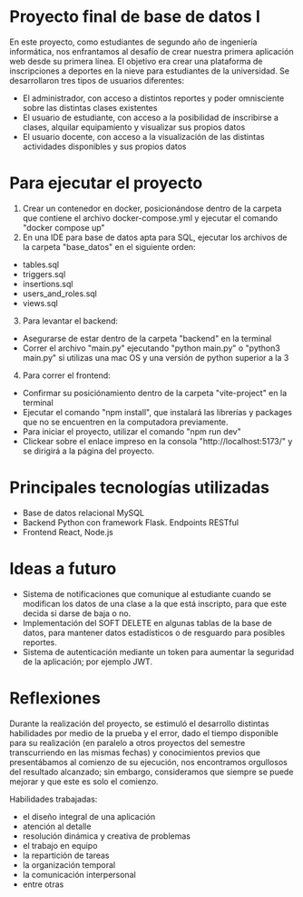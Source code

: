 # Proyecto final de base de datos I

En este proyecto, como estudiantes de segundo año de ingeniería informática, nos enfrantamos al desafío de crear nuestra primera aplicación web desde su primera línea. El objetivo era crear una plataforma de inscripciones a deportes en la nieve para estudiantes de la universidad. Se desarrollaron tres tipos de usuarios diferentes: 
  - El administrador, con acceso a distintos reportes y poder omnisciente sobre las distintas clases existentes
  - El usuario de estudiante, con acceso a la posibilidad de inscribirse a clases, alquilar equipamiento y visualizar sus propios datos
  - El usuario docente, con acceso a la visualización de las distintas actividades disponibles y sus propios datos

# Para ejecutar el proyecto

1. Crear un contenedor en docker, posicionándose dentro de la carpeta que contiene el archivo docker-compose.yml y ejecutar el comando "docker compose up"
2. En una IDE para base de datos apta para SQL, ejecutar los archivos de la carpeta "base_datos" en el siguiente orden:
  - tables.sql
  - triggers.sql
  - insertions.sql
  - users_and_roles.sql
  - views.sql
3. Para levantar el backend:
  - Asegurarse de estar dentro de la carpeta "backend" en la terminal
  - Correr el archivo "main.py" ejecutando "python main.py" o "python3 main.py" si utilizas una mac OS y una versión de python superior a la 3
4. Para correr el frontend:
  - Confirmar su posiciónamiento dentro de la carpeta "vite-project" en la terminal
  - Ejecutar el comando "npm install", que instalará las librerías y packages que no se encuentren en la computadora previamente.
  - Para iniciar el proyecto, utilizar el comando "npm run dev"
  - Clickear sobre el enlace impreso en la consola "http://localhost:5173/" y se dirigirá a la página del proyecto.

# Principales tecnologías utilizadas

  - Base de datos relacional MySQL
  - Backend Python con framework Flask. Endpoints RESTful
  - Frontend React, Node.js

# Ideas a futuro

  - Sistema de notificaciones que comunique al estudiante cuando se modifican los datos de una clase a la que está inscripto, para que este decida si darse de baja o no.
  - Implementación del SOFT DELETE en algunas tablas de la base de datos, para mantener datos estadísticos o de resguardo para posibles reportes.
  - Sistema de autenticación mediante un token para aumentar la seguridad de la aplicación; por ejemplo JWT.

# Reflexiones

Durante la realización del proyecto, se estimuló el desarrollo distintas habilidades por medio de la prueba y el error, dado el tiempo disponible para su realización (en paralelo a otros proyectos del semestre transcurriendo en las mismas fechas) y conocimientos previos que presentábamos al comienzo de su ejecución, nos encontramos orgullosos del resultado alcanzado; sin embargo, consideramos que siempre se puede mejorar y que este es solo el comienzo.

Habilidades trabajadas:
  - el diseño integral de una aplicación
  - atención al detalle
  - resolución dinámica y creativa de problemas
  - el trabajo en equipo
  - la repartición de tareas
  - la organización temporal
  - la comunicación interpersonal
  - entre otras
